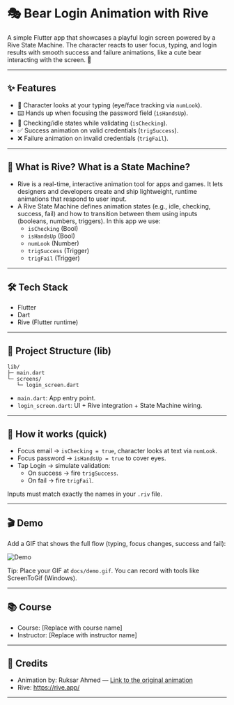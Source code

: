 # 🎭 Bear Login Animation with Rive

A simple Flutter app that showcases a playful login screen powered by a Rive State Machine. The character reacts to user focus, typing, and login results with smooth success and failure animations, like a cute bear interacting with the screen. 🚀

---

## ✨ Features
- 👀 Character looks at your typing (eye/face tracking via `numLook`).
- ⌨️ Hands up when focusing the password field (`isHandsUp`).
- 🔎 Checking/idle states while validating (`isChecking`).
- ✅ Success animation on valid credentials (`trigSuccess`).
- ❌ Failure animation on invalid credentials (`trigFail`).

---

## 🧩 What is Rive? What is a State Machine?
- Rive is a real-time, interactive animation tool for apps and games. It lets designers and developers create and ship lightweight, runtime animations that respond to user input.
- A Rive State Machine defines animation states (e.g., idle, checking, success, fail) and how to transition between them using inputs (booleans, numbers, triggers). In this app we use:
  - `isChecking` (Bool)
  - `isHandsUp` (Bool)
  - `numLook` (Number)
  - `trigSuccess` (Trigger)
  - `trigFail` (Trigger)

---

## 🛠️ Tech Stack
- Flutter
- Dart
- Rive (Flutter runtime)

---

## 📁 Project Structure (lib)
```
lib/
├─ main.dart
└─ screens/
   └─ login_screen.dart
```

- `main.dart`: App entry point.
- `login_screen.dart`: UI + Rive integration + State Machine wiring.

---

## 🧠 How it works (quick)
- Focus email → `isChecking = true`, character looks at text via `numLook`.
- Focus password → `isHandsUp = true` to cover eyes.
- Tap Login → simulate validation:
  - On success → fire `trigSuccess`.
  - On fail → fire `trigFail`.

Inputs must match exactly the names in your `.riv` file.

---

## 🎬 Demo
Add a GIF that shows the full flow (typing, focus changes, success and fail):

![Demo](assets/BearExample)

Tip: Place your GIF at `docs/demo.gif`. You can record with tools like ScreenToGif (Windows).

---

## 📚 Course
- Course: [Replace with course name]
- Instructor: [Replace with instructor name]

---

## 🙌 Credits
- Animation by: Ruksar Ahmed — [Link to the original animation](https://rive.app/marketplace/3645-7621-remix-of-login-machine/)
- Rive: https://rive.app/

---
